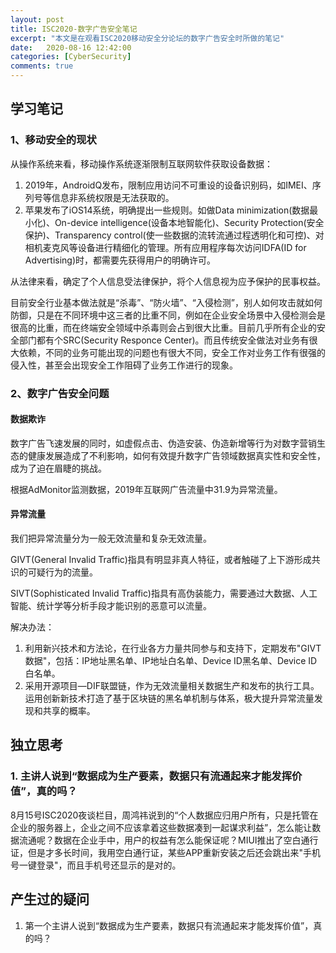 ```yaml
---
layout: post
title: ISC2020-数字广告安全笔记
excerpt: "本文是在观看ISC2020移动安全分论坛的数字广告安全时所做的笔记"
date:   2020-08-16 12:42:00
categories: [CyberSecurity]
comments: true
---
```


## 学习笔记

### 1、移动安全的现状

从操作系统来看，移动操作系统逐渐限制互联网软件获取设备数据：

1. 2019年，AndroidQ发布，限制应用访问不可重设的设备识别码，如IMEI、序列号等信息非系统权限是无法获取的。
2. 苹果发布了iOS14系统，明确提出一些规则。如做Data minimization(数据最小化)、On-device intelligence(设备本地智能化)、Security Protection(安全保护)、Transparency control(使一些数据的流转流通过程透明化和可控)、对相机麦克风等设备进行精细化的管理。所有应用程序每次访问IDFA(ID for Advertising)时，都需要先获得用户的明确许可。

从法律来看，确定了个人信息受法律保护，将个人信息视为应予保护的民事权益。

目前安全行业基本做法就是“杀毒”、“防火墙”、“入侵检测”，别人如何攻击就如何防御，只是在不同环境中这三者的比重不同，例如在企业安全场景中入侵检测会是很高的比重，而在终端安全领域中杀毒则会占到很大比重。目前几乎所有企业的安全部门都有个SRC(Security Responce Center)。而且传统安全做法对业务有很大依赖，不同的业务可能出现的问题也有很大不同，安全工作对业务工作有很强的侵入性，甚至会出现安全工作阻碍了业务工作进行的现象。

### 2、数字广告安全问题

#### 数据欺诈

数字广告飞速发展的同时，如虚假点击、伪造安装、伪造新增等行为对数字营销生态的健康发展造成了不利影响，如何有效提升数字广告领域数据真实性和安全性，成为了迫在眉睫的挑战。

根据AdMonitor监测数据，2019年互联网广告流量中31.9为异常流量。

#### 异常流量

我们把异常流量分为一般无效流量和复杂无效流量。

GIVT(General Invalid Traffic)指具有明显非真人特征，或者触碰了上下游形成共识的可疑行为的流量。

SIVT(Sophisticated Invalid Traffic)指具有高伪装能力，需要通过大数据、人工智能、统计学等分析手段才能识别的恶意可以流量。

解决办法：

1. 利用新兴技术和方法论，在行业各方力量共同参与和支持下，定期发布"GIVT数据"，包括：IP地址黑名单、IP地址白名单、Device ID黑名单、Device ID白名单。
2. 采用开源项目—DIF联盟链，作为无效流量相关数据生产和发布的执行工具。运用创新新技术打造了基于区块链的黑名单机制与体系，极大提升异常流量发现和共享的概率。

## 独立思考

### 1. 主讲人说到“数据成为生产要素，数据只有流通起来才能发挥价值”，真的吗？

8月15号ISC2020夜谈栏目，周鸿祎说到的“个人数据应归用户所有，只是托管在企业的服务器上，企业之间不应该拿着这些数据凑到一起谋求利益”，怎么能让数据流通呢？数据在企业手中，用户的权益有怎么能保证呢？MIUI推出了空白通行证，但是才多长时间，我用空白通行证，某些APP重新安装之后还会跳出来"手机号一键登录"，而且手机号还显示的是对的。

## 产生过的疑问

1. 第一个主讲人说到“数据成为生产要素，数据只有流通起来才能发挥价值”，真的吗？

